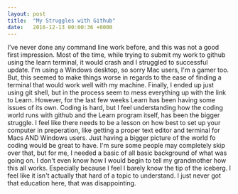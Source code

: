 ```yaml
---
layout: post
title:  "My Struggles with Github"
date:   2016-12-13 00:00:36 +0000
---
```



I've never done any command line work before, and this was not a good first impression. Most of the time, while trying to submit my work to github using the learn terminal, it would crash and I struggled to successful update. I'm using a Windows desktop, so sorry Mac users, I'm a gamer too. But, this seemed to make things worse in regards to the ease of finding a terminal that would work well with my machine. Finally, I ended up just using git shell, but in the process seem to mess everything up with the link to Learn. However, for the last few weeks Learn has been having some issues of its own. Coding is hard, but I feel understanding how the coding world runs with github and the Learn program itself, has been the bigger struggle. I feel like there needs to be a lesson on how best to set up your computer in preperation, like getting a proper text editor and terminal for Macs AND Windows users. Just having a bigger picture of the world fo coding would be great to have. I'm sure some people may completely skip over that, but for me, I needed a basic of all basic background of what was going on. I don't even know how I would begin to tell my grandmother how this all works. Especially because I feel I barely know the tip of the iceberg. I feel like it isn't actually that hard of a topic to understand.  I just never got that education here, that was disappointing.
